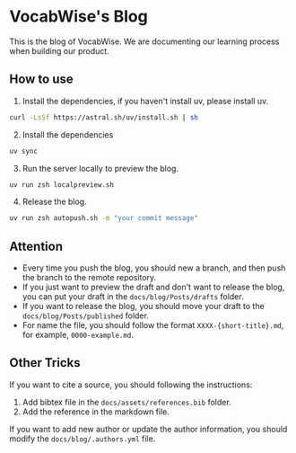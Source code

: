# VocabWise's Blog

This is the blog of VocabWise. We are documenting our learning process when building our product.

## How to use

1. Install the dependencies, if you haven't install uv, please install uv.

```bash
curl -LsSf https://astral.sh/uv/install.sh | sh
```

2. Install the dependencies

```bash
uv sync
```

3. Run the server locally  to preview the blog.

```bash
uv run zsh localpreview.sh
```

4. Release the blog.

```bash
uv run zsh autopush.sh -m "your commit message"
```

## Attention
- Every time you push the blog, you should new a branch, and then push the branch to the remote repository.
- If you just want to preview the draft and don't want to release the blog, you can put your draft in the `docs/blog/Posts/drafts` folder.
- If you want to release the blog, you should move your draft to the `docs/blog/Posts/published` folder.
- For name the file, you should follow the format `XXXX-{short-title}.md`, for example, `0000-example.md`.

## Other Tricks
If you want to cite a source, you should following the instructions:
1. Add bibtex file in the `docs/assets/references.bib` folder.
2. Add the reference in the markdown file.

If you want to add new author or update the author information, you should modify the `docs/blog/.authors.yml` file.